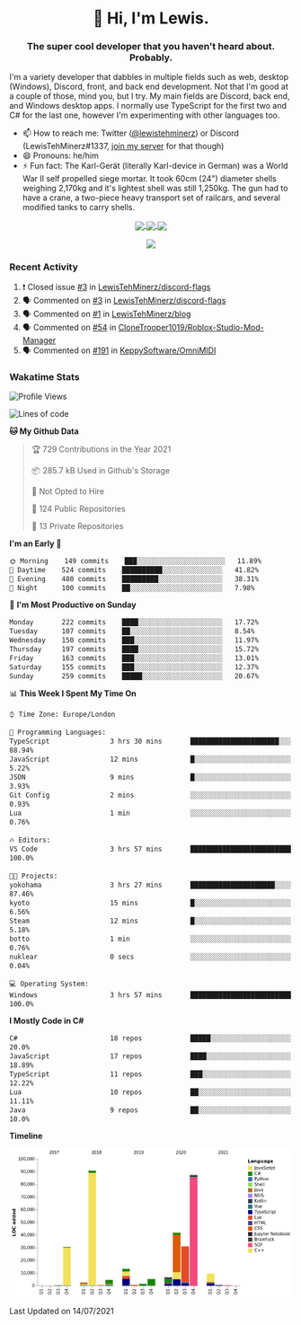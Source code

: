 <h1 align="center">👋 Hi, I'm Lewis.</h1>
<h3 align="center">The super cool developer that you haven't heard about. Probably.</h3>

I'm a variety developer that dabbles in multiple fields such as web, desktop (Windows), Discord, front, and back end development. Not that I'm good at a couple of those, mind you, but I try. My main fields are Discord, back end, and Windows desktop apps. I normally use TypeScript for the first two and C# for the last one, however I'm experimenting with other languages too.

- 📫 How to reach me: Twitter ([@lewistehminerz](https://twitter.com/lewistehminerz)) or Discord (LewisTehMinerz#1337, [join my server](https://discord.gg/XnUh7JB) for that though)
- 😄 Pronouns: he/him
- ⚡ Fun fact: The Karl-Gerät (literally Karl-device in German) was a World War II self propelled siege mortar. It took 60cm (24") diameter shells weighing 2,170kg and it's lightest shell was still 1,250kg. The gun had to have a crane, a two-piece heavy transport set of railcars, and several modified tanks to carry shells.

<p align="center">
  <a href="https://github.com/anuraghazra/github-readme-stats">
    <img align="center" src="https://github-readme-stats.vercel.app/api?username=LewisTehMinerz&count_private=true&show_icons=true&theme=gruvbox">
  </a>
  <a href="https://github.com/anuraghazra/github-readme-stats">
    <img align="center" src="https://github-readme-stats.vercel.app/api/top-langs?username=LewisTehMinerz&layout=compact&theme=gruvbox">
  </a>
  <a href="https://github.com/anuraghazra/github-readme-stats">
    <img align="center" src="https://github-readme-stats.vercel.app/api/wakatime?username=LewisTehMinerz&layout=compact&theme=gruvbox">
  </a>
</p>

<p align="center">
  <a href="https://github.com/ryo-ma/github-profile-trophy">
    <img align="center" src="https://github-profile-trophy.vercel.app/?username=ryo-ma&theme=gruvbox">
  </a>
</p>

### Recent Activity
<!--START_SECTION:activity-->
1. ❗️ Closed issue [#3](https://github.com/LewisTehMinerz/discord-flags/issues/3) in [LewisTehMinerz/discord-flags](https://github.com/LewisTehMinerz/discord-flags)
2. 🗣 Commented on [#3](https://github.com/LewisTehMinerz/discord-flags/issues/3) in [LewisTehMinerz/discord-flags](https://github.com/LewisTehMinerz/discord-flags)
3. 🗣 Commented on [#1](https://github.com/LewisTehMinerz/blog/issues/1) in [LewisTehMinerz/blog](https://github.com/LewisTehMinerz/blog)
4. 🗣 Commented on [#54](https://github.com/CloneTrooper1019/Roblox-Studio-Mod-Manager/issues/54) in [CloneTrooper1019/Roblox-Studio-Mod-Manager](https://github.com/CloneTrooper1019/Roblox-Studio-Mod-Manager)
5. 🗣 Commented on [#191](https://github.com/KeppySoftware/OmniMIDI/issues/191) in [KeppySoftware/OmniMIDI](https://github.com/KeppySoftware/OmniMIDI)
<!--END_SECTION:activity-->

### Wakatime Stats
<!--START_SECTION:waka-->
![Profile Views](http://img.shields.io/badge/Profile%20Views-1-blue)

![Lines of code](https://img.shields.io/badge/From%20Hello%20World%20I%27ve%20Written-328009%20lines%20of%20code-blue)

**🐱 My Github Data** 

> 🏆 729 Contributions in the Year 2021
 > 
> 📦 285.7 kB Used in Github's Storage 
 > 
> 🚫 Not Opted to Hire
 > 
> 📜 124 Public Repositories 
 > 
> 🔑 13 Private Repositories  
 > 
**I'm an Early 🐤** 

```text
🌞 Morning    149 commits    ███░░░░░░░░░░░░░░░░░░░░░░   11.89% 
🌆 Daytime    524 commits    ██████████░░░░░░░░░░░░░░░   41.82% 
🌃 Evening    480 commits    █████████░░░░░░░░░░░░░░░░   38.31% 
🌙 Night      100 commits    ██░░░░░░░░░░░░░░░░░░░░░░░   7.98%

```
📅 **I'm Most Productive on Sunday** 

```text
Monday       222 commits    ████░░░░░░░░░░░░░░░░░░░░░   17.72% 
Tuesday      107 commits    ██░░░░░░░░░░░░░░░░░░░░░░░   8.54% 
Wednesday    150 commits    ███░░░░░░░░░░░░░░░░░░░░░░   11.97% 
Thursday     197 commits    ████░░░░░░░░░░░░░░░░░░░░░   15.72% 
Friday       163 commits    ███░░░░░░░░░░░░░░░░░░░░░░   13.01% 
Saturday     155 commits    ███░░░░░░░░░░░░░░░░░░░░░░   12.37% 
Sunday       259 commits    █████░░░░░░░░░░░░░░░░░░░░   20.67%

```


📊 **This Week I Spent My Time On** 

```text
⌚︎ Time Zone: Europe/London

💬 Programming Languages: 
TypeScript               3 hrs 30 mins       ██████████████████████░░░   88.94% 
JavaScript               12 mins             █░░░░░░░░░░░░░░░░░░░░░░░░   5.22% 
JSON                     9 mins              █░░░░░░░░░░░░░░░░░░░░░░░░   3.93% 
Git Config               2 mins              ░░░░░░░░░░░░░░░░░░░░░░░░░   0.93% 
Lua                      1 min               ░░░░░░░░░░░░░░░░░░░░░░░░░   0.76%

🔥 Editors: 
VS Code                  3 hrs 57 mins       █████████████████████████   100.0%

🐱‍💻 Projects: 
yokohama                 3 hrs 27 mins       █████████████████████░░░░   87.46% 
kyoto                    15 mins             █░░░░░░░░░░░░░░░░░░░░░░░░   6.56% 
Steam                    12 mins             █░░░░░░░░░░░░░░░░░░░░░░░░   5.18% 
botto                    1 min               ░░░░░░░░░░░░░░░░░░░░░░░░░   0.76% 
nuklear                  0 secs              ░░░░░░░░░░░░░░░░░░░░░░░░░   0.04%

💻 Operating System: 
Windows                  3 hrs 57 mins       █████████████████████████   100.0%

```

**I Mostly Code in C#** 

```text
C#                       18 repos            █████░░░░░░░░░░░░░░░░░░░░   20.0% 
JavaScript               17 repos            ████░░░░░░░░░░░░░░░░░░░░░   18.89% 
TypeScript               11 repos            ███░░░░░░░░░░░░░░░░░░░░░░   12.22% 
Lua                      10 repos            ██░░░░░░░░░░░░░░░░░░░░░░░   11.11% 
Java                     9 repos             ██░░░░░░░░░░░░░░░░░░░░░░░   10.0%

```


**Timeline**

![Chart not found](https://raw.githubusercontent.com/LewisTehMinerz/LewisTehMinerz/master/charts/bar_graph.png) 


 Last Updated on 14/07/2021
<!--END_SECTION:waka-->
